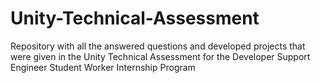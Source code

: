 # Unity-Technical-Assessment
Repository with all the answered questions and developed projects that were given in the Unity Technical Assessment for the Developer Support Engineer Student Worker Internship Program

